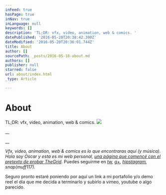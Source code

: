 ```yaml
---
inFeed: true
hasPage: true
inNav: true
inLanguage: null
keywords: []
description: 'TL;DR: vfx, video, animation, web & comics. '
datePublished: '2016-05-20T20:38:42.390Z'
dateModified: '2016-05-20T20:36:01.744Z'
title: About
author: []
sourcePath: _posts/2016-05-18-about.md
authors: []
publisher: null
starred: false
url: about/index.html
_type: Article

---
```

# About

TL;DR: vfx, video, animation, web & comics. ![](https://the-grid-user-content.s3-us-west-2.amazonaws.com/2b1607ae-7a7e-448b-bdb1-76f3d1c5f51e.gif)

__

__

_Vfx, video, animation, web & comics _es lo que encontraras aquí (y música). Hola soy Oscar y esta es mi web personal, [una página que comencé con el pretexto de probar ][0]_[TheGrid][0]_. Puedes seguirme en _[tw][1], [g+][2], [hipstagram][3], snap(muff117)._

Seguro pronto estaré poniendo por aquí un link a mi portafolio y/o demo reel el día que me decida a terminarlo y subirlo a vimeo, youtube o algo parecido.

[0]: http://vfx.rocks/webs-que-se-construyen-solas/
[1]: https://twitter.com/muffin117
[2]: https://plus.google.com/+OscarFuentes
[3]: https://www.instagram.com/muffin117/